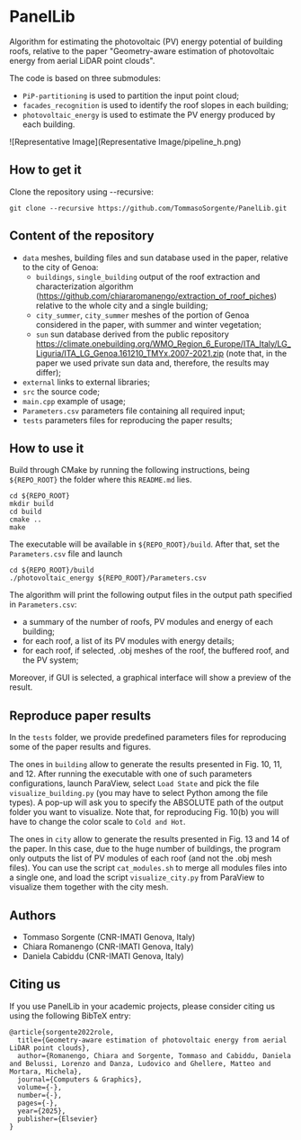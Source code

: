 # PanelLib

Algorithm for estimating the photovoltaic (PV) energy potential of building roofs, relative to the paper "Geometry-aware estimation of photovoltaic energy from aerial LiDAR point clouds".

The code is based on three submodules:
 - `PiP-partitioning` is used to partition the input point cloud;
 - `facades_recognition` is used to identify the roof slopes in each building;
 - `photovoltaic_energy` is used to estimate the PV energy produced by each building.

![Representative Image](Representative Image/pipeline_h.png)

## How to get it 

Clone the repository using --recursive:

```
git clone --recursive https://github.com/TommasoSorgente/PanelLib.git
```

## Content of the repository

- `data` meshes, building files and sun database used in the paper, relative to the city of Genoa:
   - `buildings`, `single_building` output of the roof extraction and characterization algorithm (https://github.com/chiararomanengo/extraction_of_roof_piches) relative to the whole city and a single building;
   - `city_summer`, `city_summer` meshes of the portion of Genoa considered in the paper, with summer and winter vegetation;
   - `sun` sun database derived from the public repository https://climate.onebuilding.org/WMO_Region_6_Europe/ITA_Italy/LG_Liguria/ITA_LG_Genoa.161210_TMYx.2007-2021.zip (note that, in the paper we used private sun data and, therefore, the results may differ);
- `external` links to external libraries;
- `src` the source code;
- `main.cpp` example of usage;
- `Parameters.csv` parameters file containing all required input;
- `tests` parameters files for reproducing the paper results;

## How to use it

Build through CMake by running the following instructions, being `${REPO_ROOT}` the folder where this `README.md` lies.

```
cd ${REPO_ROOT}
mkdir build
cd build
cmake ..
make
```

The executable will be available in `${REPO_ROOT}/build`.
After that, set the `Parameters.csv` file and launch 

```
cd ${REPO_ROOT}/build
./photovoltaic_energy ${REPO_ROOT}/Parameters.csv
```

The algorithm will print the following output files in the output path specified in `Parameters.csv`:

- a summary of the number of roofs, PV modules and energy of each building;
- for each roof, a list of its PV modules with energy details;
- for each roof, if selected, .obj meshes of the roof, the buffered roof, and the PV system;

Moreover, if GUI is selected, a graphical interface will show a preview of the result.

## Reproduce paper results

In the `tests` folder, we provide predefined parameters files for reproducing some of the paper results and figures.

The ones in `building` allow to generate the results presented in Fig. 10, 11, and 12.
After running the executable with one of such parameters configurations, launch ParaView, select `Load State` and pick the file `visualize_building.py` (you may have to select Python among the file types).
A pop-up will ask you to specify the ABSOLUTE path of the output folder you want to visualize. Note that, for reproducing Fig. 10(b) you will have to change the color scale to `Cold and Hot`.

The ones in `city` allow to generate the results presented in Fig. 13 and 14 of the paper.
In this case, due to the huge number of buildings, the program only outputs the list of PV modules of each roof (and not the .obj mesh files).
You can use the script `cat_modules.sh` to merge all modules files into a single one, and load the script `visualize_city.py` from ParaView to visualize them together with the city mesh.

## Authors

- Tommaso Sorgente (CNR-IMATI Genova, Italy)
- Chiara Romanengo (CNR-IMATI Genova, Italy)
- Daniela Cabiddu  (CNR-IMATI Genova, Italy)

## Citing us

If you use PanelLib in your academic projects, please consider citing us using the following BibTeX entry:

```
@article{sorgente2022role,
  title={Geometry-aware estimation of photovoltaic energy from aerial LiDAR point clouds},
  author={Romanengo, Chiara and Sorgente, Tommaso and Cabiddu, Daniela and Belussi, Lorenzo and Danza, Ludovico and Ghellere, Matteo and Mortara, Michela},
  journal={Computers & Graphics},
  volume={-},
  number={-},
  pages={-},
  year={2025},
  publisher={Elsevier}
}
```

